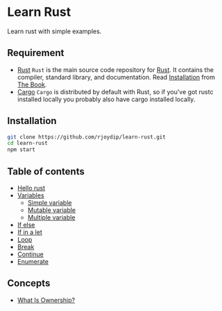 # Learn Rust

Learn rust with simple examples.

## Requirement

- [Rust](https://github.com/rust-lang/rust)
    `Rust` is the main source code repository for [Rust](https://www.rust-lang.org/en-US/). It contains the compiler, standard library, and documentation. Read [Installation](https://doc.rust-lang.org/book/second-edition/ch01-01-installation.html) from [The Book](https://doc.rust-lang.org/book/index.html).
- [Cargo](https://github.com/rust-lang/cargo)
    `Cargo` is distributed by default with Rust, so if you've got rustc installed locally you probably also have cargo installed locally.

## Installation

```sh
git clone https://github.com/rjoydip/learn-rust.git
cd learn-rust
npm start
```

## Table of contents

- [Hello rust](examples/hello.rs#L2)
- [Variables](examples/var.rs#L1)
    - [Simple variable](examples/var.rs#L4)
    - [Mutable variable](examples/var.rs#L9)
    - [Multiple variable](examples/var.rs#L15)
- [If else](examples/control_flow.rs#L1)
- [If in a let](examples/control_flow.rs#L14)
- [Loop](examples/loop.rs#L1)
- [Break](examples/break.rs#L1)
- [Continue](examples/continue.rs#L1)
- [Enumerate](examples/break.rs#L1)

## Concepts

- [What Is Ownership?](https://doc.rust-lang.org/book/second-edition/ch04-01-what-is-ownership.html#what-is-ownership)

